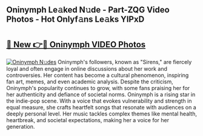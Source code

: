 ## Oninymph Le𝚊ked N𝚞de - Part-ZQG Video Photos - Hot Onlyf𝚊ns Le𝚊ks YIPxD

# <h2><a href="http://ab23782.deff.icu/?id=Oninymph">🔗 New 👉🔴 Oninymph VIDEO Photos</a></h2>

[![Oninymph N𝚞des](https://i.imgur.com/rIISA9y.gif)](http://ab23782.deff.icu/?id=Oninymph)
Oninymph's followers, known as "Sirens," are fiercely loyal and often engage in online discussions about her work and controversies. Her content has become a cultural phenomenon, inspiring fan art, memes, and even academic analysis. Despite the criticism, Oninymph's popularity continues to grow, with some fans praising her for her authenticity and defiance of societal norms. Oninymph is a rising star in the indie-pop scene. With a voice that evokes vulnerability and strength in equal measure, she crafts heartfelt songs that resonate with audiences on a deeply personal level. Her music tackles complex themes like mental health, heartbreak, and societal expectations, making her a voice for her generation.

